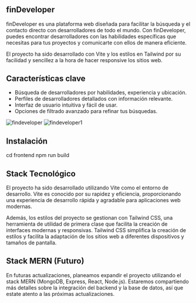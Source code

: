 # 

## finDeveloper

finDeveloper es una plataforma web diseñada para facilitar la búsqueda y el contacto directo con desarrolladores de todo el mundo. Con finDeveloper, puedes encontrar desarrolladores con las habilidades específicas que necesitas para tus proyectos y comunicarte con ellos de manera eficiente.

El proyecto ha sido desarrollado con Vite y los estilos en Tailwind por su facilidad y sencillez a la hora de hacer responsive los sitios web.

## Características clave

- Búsqueda de desarrolladores por habilidades, experiencia y ubicación.
- Perfiles de desarrolladores detallados con información relevante.
- Interfaz de usuario intuitiva y fácil de usar.
- Opciones de filtrado avanzado para refinar tus búsquedas.


![findeveloper](https://i.imgur.com/zgWUtjd.png)
![findeveloper1](https://i.imgur.com/Hm0KOs9.png)

## Instalación

cd frontend
npm run build

## Stack Tecnológico
El proyecto ha sido desarrollado utilizando Vite como el entorno de desarrollo. Vite es conocido por su rapidez y eficiencia, proporcionando una experiencia de desarrollo rápida y agradable para aplicaciones web modernas.

Además, los estilos del proyecto se gestionan con Tailwind CSS, una herramienta de utilidad de primera clase que facilita la creación de interfaces modernas y responsivas. Tailwind CSS simplifica la creación de estilos y facilita la adaptación de los sitios web a diferentes dispositivos y tamaños de pantalla.

## Stack MERN (Futuro)
En futuras actualizaciones, planeamos expandir el proyecto utilizando el stack MERN (MongoDB, Express, React, Node.js). Estaremos compartiendo más detalles sobre la integración del backend y la base de datos, así que estate atento a las próximas actualizaciones.

